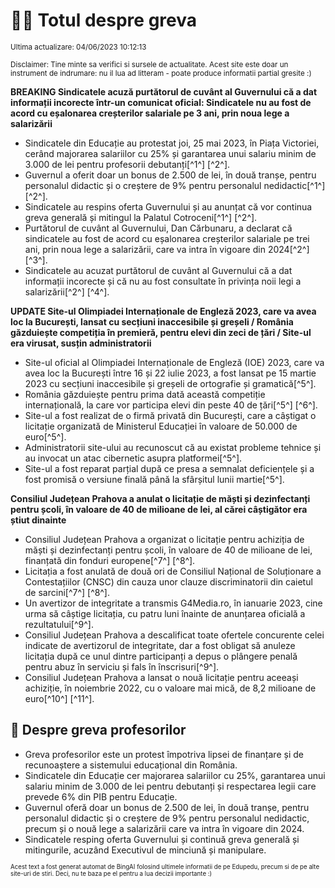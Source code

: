 # 👩‍🏫 Totul despre greva
<sub>Ultima actualizare: 04/06/2023 10:12:13</sub>

<sub>Disclaimer: Tine minte sa verifici si sursele de actualitate. Acest site este doar un instrument de indrumare: nu il lua ad litteram - poate produce informatii partial gresite :)</sub>

**BREAKING Sindicatele acuză purtătorul de cuvânt al Guvernului că a dat informații incorecte într-un comunicat oficial: Sindicatele nu au fost de acord cu eșalonarea creșterilor salariale pe 3 ani, prin noua lege a salarizării**

- Sindicatele din Educație au protestat joi, 25 mai 2023, în Piața Victoriei, cerând majorarea salariilor cu 25% și garantarea unui salariu minim de 3.000 de lei pentru profesorii debutanți[^1^] [^2^].
- Guvernul a oferit doar un bonus de 2.500 de lei, în două tranșe, pentru personalul didactic și o creștere de 9% pentru personalul nedidactic[^1^] [^2^].
- Sindicatele au respins oferta Guvernului și au anunțat că vor continua greva generală și mitingul la Palatul Cotroceni[^1^] [^2^].
- Purtătorul de cuvânt al Guvernului, Dan Cărbunaru, a declarat că sindicatele au fost de acord cu eșalonarea creșterilor salariale pe trei ani, prin noua lege a salarizării, care va intra în vigoare din 2024[^2^] [^3^].
- Sindicatele au acuzat purtătorul de cuvânt al Guvernului că a dat informații incorecte și că nu au fost consultate în privința noii legi a salarizării[^2^] [^4^].

**UPDATE Site-ul Olimpiadei Internaționale de Engleză 2023, care va avea loc la București, lansat cu secțiuni inaccesibile și greșeli / România găzduiește competiția în premieră, pentru elevi din zeci de țări / Site-ul era virusat, susțin administratorii**

- Site-ul oficial al Olimpiadei Internaționale de Engleză (IOE) 2023, care va avea loc la București între 16 și 22 iulie 2023, a fost lansat pe 15 martie 2023 cu secțiuni inaccesibile și greșeli de ortografie și gramatică[^5^].
- România găzduiește pentru prima dată această competiție internațională, la care vor participa elevi din peste 40 de țări[^5^] [^6^].
- Site-ul a fost realizat de o firmă privată din București, care a câștigat o licitație organizată de Ministerul Educației în valoare de 50.000 de euro[^5^].
- Administratorii site-ului au recunoscut că au existat probleme tehnice și au invocat un atac cibernetic asupra platformei[^5^].
- Site-ul a fost reparat parțial după ce presa a semnalat deficiențele și a fost promisă o versiune finală până la sfârșitul lunii martie[^5^].

**Consiliul Județean Prahova a anulat o licitație de măști și dezinfectanți pentru școli, în valoare de 40 de milioane de lei, al cărei câștigător era știut dinainte**

- Consiliul Județean Prahova a organizat o licitație pentru achiziția de măști și dezinfectanți pentru școli, în valoare de 40 de milioane de lei, finanțată din fonduri europene[^7^] [^8^].
- Licitația a fost anulată de două ori de Consiliul Național de Soluționare a Contestațiilor (CNSC) din cauza unor clauze discriminatorii din caietul de sarcini[^7^] [^8^].
- Un avertizor de integritate a transmis G4Media.ro, în ianuarie 2023, cine urma să câștige licitația, cu patru luni înainte de anunțarea oficială a rezultatului[^9^].
- Consiliul Județean Prahova a descalificat toate ofertele concurente celei indicate de avertizorul de integritate, dar a fost obligat să anuleze licitația după ce unul dintre participanți a depus o plângere penală pentru abuz în serviciu și fals în înscrisuri[^9^].
- Consiliul Județean Prahova a lansat o nouă licitație pentru aceeași achiziție, în noiembrie 2022, cu o valoare mai mică, de 8,2 milioane de euro[^10^] [^11^].

## 🏫 Despre greva profesorilor

- Greva profesorilor este un protest împotriva lipsei de finanțare și de recunoaștere a sistemului educațional din România.
- Sindicatele din Educație cer majorarea salariilor cu 25%, garantarea unui salariu minim de 3.000 de lei pentru debutanți și respectarea legii care prevede 6% din PIB pentru Educație.
- Guvernul oferă doar un bonus de 2.500 de lei, în două tranșe, pentru personalul didactic și o creștere de 9% pentru personalul nedidactic, precum și o nouă lege a salarizării care va intra în vigoare din 2024.
- Sindicatele resping oferta Guvernului și continuă greva generală și mitingurile, acuzând Executivul de minciună și manipulare.


<sub><sub>Acest text a fost generat automat de BingAI folosind ultimele informatii de pe Edupedu, precum si de pe alte site-uri de stiri. Deci, nu te baza pe el pentru a lua decizii importante :)</sub></sub>
